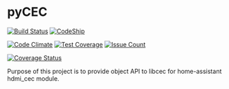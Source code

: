 pyCEC
=====

[![Build Status](https://travis-ci.org/konikvranik/pycec.svg?branch=dev)](https://travis-ci.org/konikvranik/pycec)
[![CodeShip](https://codeship.com/projects/7e847d60-a377-0134-e221-0a9a91773973/status?branch=dev)](https://app.codeship.com/projects/190270)

[![Code Climate](https://codeclimate.com/github/konikvranik/pycec/badges/gpa.svg)](https://codeclimate.com/github/konikvranik/pycec)
[![Test Coverage](https://codeclimate.com/github/konikvranik/pycec/badges/coverage.svg)](https://codeclimate.com/github/konikvranik/pycec/coverage)
[![Issue Count](https://codeclimate.com/github/konikvranik/pycec/badges/issue_count.svg)](https://codeclimate.com/github/konikvranik/pycec)

[![Coverage Status](https://coveralls.io/repos/github/konikvranik/pycec/badge.svg?branch=dev)](https://coveralls.io/github/konikvranik/pycec?branch=dev)


Purpose of this project is to provide object API to libcec for home-assistant hdmi_cec module.
